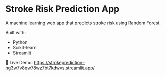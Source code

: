 # Stroke Risk Prediction App

A machine learning web app that predicts stroke risk using Random Forest.

Built with:
- Python
- Scikit-learn
- Streamlit

🎯 Live Demo: https://strokeprediction-hg3w7v8qw78wz7bt7kdwvs.streamlit.app/
